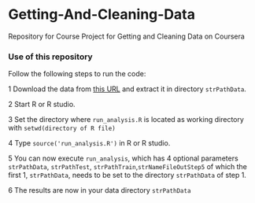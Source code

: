 Getting-And-Cleaning-Data
=========================

Repository for Course Project for Getting and Cleaning Data on Coursera

### Use of this repository
Follow the following steps to run the code:

1 Download the data from [this URL]( https://d396qusza40orc.cloudfront.net/getdata%2Fprojectfiles%2FUCI%20HAR%20Dataset.zip) and extract it in directory `strPathData`.

2 Start R or R studio.

3 Set the directory where `run_analysis.R` is located as working directory with `setwd(directory of R file)`

4 Type `source('run_analysis.R')` in R or R studio.

5 You can now execute `run_analysis`, which has 4 optional parameters `strPathData`, `strPathTest`, `strPathTrain`,`strNameFileOutStep5` of which the first 1, `strPathData`, needs to be set to the directory `strPathData` of step 1.

6 The results are now in your data directory `strPathData`